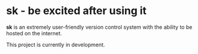 # sk - be excited after using it

**sk** is an extremely user-friendly version control system with the ability to be hosted on the internet.

This project is currently in development.


